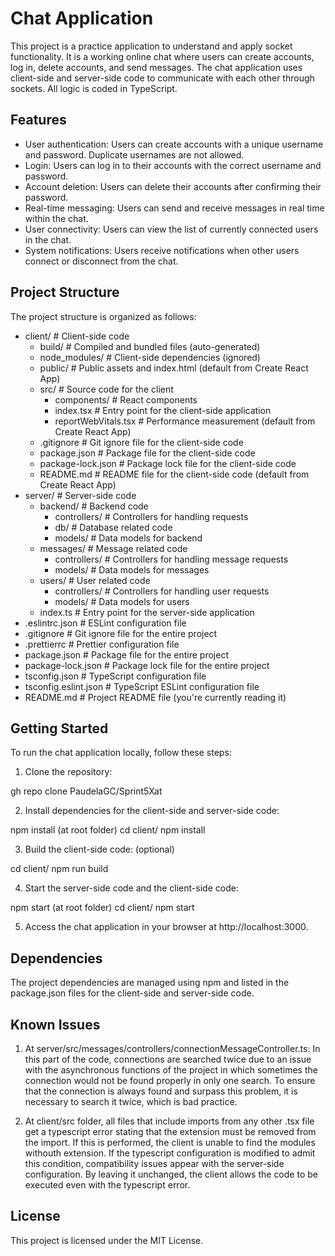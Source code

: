 # Chat Application

This project is a practice application to understand and apply socket functionality. It is a working online chat where users can create accounts, log in, delete accounts, and send messages. The chat application uses client-side and server-side code to communicate with each other through sockets.
All logic is coded in TypeScript.

## Features

- User authentication: Users can create accounts with a unique username and password. Duplicate usernames are not allowed.
- Login: Users can log in to their accounts with the correct username and password.
- Account deletion: Users can delete their accounts after confirming their password.
- Real-time messaging: Users can send and receive messages in real time within the chat.
- User connectivity: Users can view the list of currently connected users in the chat.
- System notifications: Users receive notifications when other users connect or disconnect from the chat.

## Project Structure

The project structure is organized as follows:

- client/                  # Client-side code
  - build/                 # Compiled and bundled files (auto-generated)
  - node_modules/          # Client-side dependencies (ignored)
  - public/                # Public assets and index.html (default from Create React App)
  - src/                   # Source code for the client
    - components/          # React components
    - index.tsx            # Entry point for the client-side application
    - reportWebVitals.tsx  # Performance measurement (default from Create React App)
  - .gitignore             # Git ignore file for the client-side code
  - package.json           # Package file for the client-side code
  - package-lock.json      # Package lock file for the client-side code
  - README.md              # README file for the client-side code (default from Create React App)
- server/                  # Server-side code
  - backend/               # Backend code
    - controllers/         # Controllers for handling requests
    - db/                  # Database related code
    - models/              # Data models for backend
  - messages/              # Message related code
    - controllers/         # Controllers for handling message requests
    - models/              # Data models for messages
  - users/                 # User related code
    - controllers/         # Controllers for handling user requests
    - models/              # Data models for users
  - index.ts               # Entry point for the server-side application
- .eslintrc.json           # ESLint configuration file
- .gitignore               # Git ignore file for the entire project
- .prettierrc              # Prettier configuration file
- package.json             # Package file for the entire project
- package-lock.json        # Package lock file for the entire project
- tsconfig.json            # TypeScript configuration file
- tsconfig.eslint.json     # TypeScript ESLint configuration file
- README.md                # Project README file (you're currently reading it)


## Getting Started

To run the chat application locally, follow these steps:

1. Clone the repository:

gh repo clone PaudelaGC/Sprint5Xat

2. Install dependencies for the client-side and server-side code:

npm install (at root folder)
cd client/
npm install

3. Build the client-side code: (optional)

cd client/
npm run build

4. Start the server-side code and the client-side code:

npm start (at root folder)
cd client/
npm start

5. Access the chat application in your browser at http://localhost:3000.

## Dependencies
The project dependencies are managed using npm and listed in the package.json files for the client-side and server-side code.

## Known Issues

1. At server/src/messages/controllers/connectionMessageController.ts: In this part of the code, connections are searched twice due to
an issue with the asynchronous functions of the project in which sometimes the connection would not be found properly in only one search.
To ensure that the connection is always found and surpass this problem, it is necessary to search it twice, which is bad practice.

2. At client/src folder, all files that include imports from any other .tsx file get a typescript error stating that the extension must be
removed from the import. If this is performed, the client is unable to find the modules withouth extension. If the typescript configuration is
modified to admit this condition, compatibility issues appear with the server-side configuration. By leaving it unchanged, the client allows
the code to be executed even with the typescript error.

## License
This project is licensed under the MIT License.
